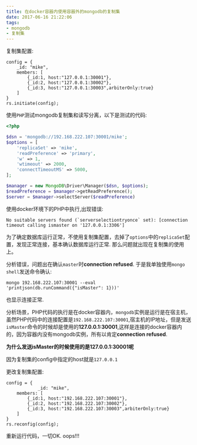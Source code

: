 ```yaml
---
title: 在docker容器内使用容器外的mongodb的复制集
date: 2017-06-16 21:22:06
tags:
- mongodb
- 复制集
---
```


复制集配置:

```shell
config = {
    _id: "mike", 
    members: [ 
        {_id:1, host:"127.0.0.1:30001"}, 
        {_id:2, host:"127.0.0.1:30002"}, 
        {_id:3, host:"127.0.0.1:30003",arbiterOnly:true} 
    ]
}
rs.initiate(config);
```

<!-- more --> 

使用`PHP`测试mongodb复制集和读写分离，以下是测试的代码:

```php
<?php

$dsn = 'mongodb://192.168.222.107:30001/mike';
$options = [
    'replicaSet' => 'mike',
    'readPreference' => 'primary',
    'w' => 1,
    'wtimeout' => 2000,
    'connectTimeoutMS' => 5000,                                                                                            
];

$manager = new MongoDB\Driver\Manager($dsn, $options);
$readPreference = $manager->getReadPreference();
$server = $manager->selectServer($readPreference)
```

使用docker环境下的PHP中执行,出现错误:

```shell
No suitable servers found (`serverselectiontryonce` set): [connection timeout calling ismaster on '127.0.0.1:3306']
```

为了确定数据库运行正常，不使用复制集配置，去掉了`options`中的`replicaSet`配置，发现正常连接，基本确认数据库运行正常. 那么问题就出现在复制集的使用上。

分析错误，问题出在确认`master`时**connection refused**. 于是我单独使用`mongo shell`发送命令确认:

```shell
mongo 192.168.222.107:30001 --eval 'printjson(db.runCommand({"isMaster": 1}))'
```
也显示连接正常.

分析场景，PHP代码的执行是在docker容器内，`mongodb`实例是运行是在宿主机，虽然PHP代码中的连接配置是`192.168.222.107:30001`,宿主机的IP地址，但是发送`isMaster`命令的时候却是使用的**127.0.0.1:30001**,这样是连接的docker容器内的，因为容器内没有mongodb实例，所有以肯定**connection refused**.  

**为什么发送isMaster的时候使用的是127.0.0.1:30001呢**

因为复制集的config中指定的host就是`127.0.0.1`

更改复制集配置:

```shell
config = {
            _id: "mike", 
    members: [ 
        {_id:1, host:"192.168.222.107:30001"}, 
        {_id:2, host:"192.168.222.107:30002"}, 
        {_id:3, host:"192.168.222.107:30003",arbiterOnly:true} 
    ]
}
rs.reconfig(config);
```
重新运行代码，一切OK. oops!!!
